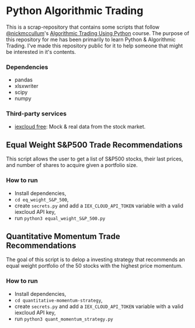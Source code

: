 # Python Algorithmic Trading

This is a scrap-repository that contains some scripts that follow [@nickmccullum](https://github.com/nickmccullum/)'s [Algorithmic Trading Using Python](https://github.com/nickmccullum/algorithmic-trading-python) course. The purpose of this repository for me has been primarily to learn Python & Algorithmic Trading. I've made this repository public for it to help someone that might be interested in it's contents.

### Dependencies

- pandas
- xlsxwriter
- scipy
- numpy

### Third-party services

- [iexcloud free](https://iexcloud.io): Mock & real data from the stock market.

## Equal Weight S&P500 Trade Recommendations

This script allows the user to get a list of S&P500 stocks, their last prices, and number of shares to acquire given a portfolio size.

### How to run

- Install dependencies,
- `cd eq_weight_S&P_500`,
- create `secrets.py` and add a `IEX_CLOUD_API_TOKEN` variable with a valid iexcloud API key,
- run `python3 equal_weight_S&P_500.py`

## Quantitative Momentum Trade Recommendations

The goal of this script is to delop a investing strategy that recommends an equal weight portfolio of the 50 stocks with the highest price momentum.

### How to run

- Install dependencies,
- `cd quantitative-momentum-strategy`,
- create `secrets.py` and add a `IEX_CLOUD_API_TOKEN` variable with a valid iexcloud API key,
- run `python3 quant_momentum_strategy.py`